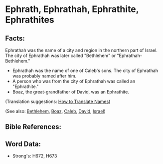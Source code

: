 # Ephrath, Ephrathah, Ephrathite, Ephrathites #

## Facts: ##

Ephrathah was the name of a city and region in the northern part of Israel. The city of Ephrathah was later called "Bethlehem" or "Ephrathah-Bethlehem."

* Ephrathah was the name of one of Caleb's sons. The city of Ephrathah was probably named after him.
* A person who was from the city of Ephrathah was called an "Ephrathite."
* Boaz, the great-grandfather of David, was an Ephrathite.

(Translation suggestions: [How to Translate Names](rc://en/ta/man/translate/translate-names))

(See also: [Bethlehem](../names/bethlehem.md), [Boaz](../names/boaz.md), [Caleb](../names/caleb.md), [David](../names/david.md), [Israel](../kt/israel.md))

## Bible References: ##

## Word Data: ##

* Strong's: H672, H673
